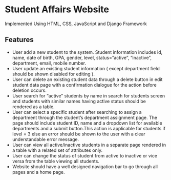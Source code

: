 # Student Affairs Website
Implemented Using HTML, CSS, JavaScript and Django Framework

## Features
- User add a new student to the system. Student information includes id, name, date of birth, GPA, gender, level, status=”active”, “inactive”, department, email, mobile number. 
- User update an existing student information ( except department field should be shown disabled for editing ). 
- User can delete an existing student data through a delete button in edit student data page with a confirmation dialogue for the action before deletion occurs.
- User search for “active” students by name in search for students screen and students with similar names having active status should be rendered as a table.
- User can select a specific student after searching to assign a department through the student’s department assignment page. The page should include student ID, name and a dropdown list for available departments and a submit button.This action is applicable for students if level = 3 else an error should be shown to the user with a clear understandable error message. 
- User can view all active/inactive students in a separate page rendered in a table with a related set of attributes only. 
- User can change the status of student from active to inactive or vice versa from the table viewing all students. 
- Website should have a well designed navigation bar to go through all pages and a home page. 
